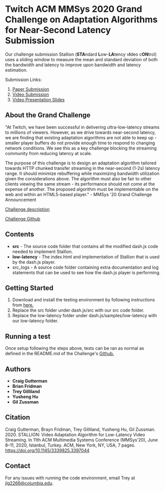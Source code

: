 # Twitch ACM MMSys 2020 Grand Challenge on Adaptation Algorithms for Near-Second Latency Submission

Our challenge submission Stallion (**STA**ndard **L**ow-**LA**tency v**I**deo c**ON**trol) uses
a sliding window to measure the mean and standard deviation of
both the bandwidth and latency to improve upon bandwidth and latency estimation.

Submission Links:
1. [Paper Submission](https://wimnet.ee.columbia.edu/wp-content/uploads/2020/06/stallion.pdf)
2. [Video Submission](https://www.youtube.com/watch?v=IKVdZxZanp4)
3. [Video Presentation Slides](https://wimnet.ee.columbia.edu/wp-content/uploads/2020/06/Stallion_twitch_challenge.pdf)

## About the Grand Challenge

"At Twitch, we have been successful in delivering ultra-low-latency streams to millions of viewers. However, as we drive towards near-second latency, we are finding that existing adaptation algorithms are not able to keep up - smaller player buffers do not provide enough time to respond to changing network conditions. We see this as a key challenge blocking the streaming community from reducing latency at scale. 

The purpose of this challenge is to design an adaptation algorithm tailored towards HTTP chunked transfer streaming in the near-second (1-2s) latency range. It should minimize rebuffering while maximizing bandwidth utilization given the considerations above. The algorithm must also be fair to other clients viewing the same stream - its performance should not come at the expense of another. The proposed algorithm must be implementable on the web and within an HTML5-based player." - MMSys '20 Grand Challenge Announcement

[Challenge description](https://2020.acmmmsys.org/lll_challenge.php)

[Challenge Github](https://github.com/twitchtv/acm-mmsys-2020-grand-challenge)

## Contents
* **src** - The source code folder that contains all the modified dash.js code needed to implement Stallion.
* **low-latency** - The index.html and implementation of Stallion that is used by the dash.js player.
* src_logs - A source code folder containing extra documentation and log statements that can be used to see how the dash.js player is performing.

## Getting Started
1. Download and install the testing environment by following instructions from [here.](https://github.com/twitchtv/acm-mmsys-2020-grand-challenge)
2. Replace the src folder under dash.js/src with our src code folder.
3. Replace the low-latency folder under dash.js/samples/low-latency with our low-latency folder.

## Running a test

Once setup following the steps above, tests can be ran as normal as defined in the README.md of the Challenge's [Github.](https://github.com/twitchtv/acm-mmsys-2020-grand-challenge)

## Authors

* **Craig Gutterman**
* **Brian Fridman**
* **Trey Gilliland**
* **Yusheng Hu**
* **Gil Zussman**

## Citation

Craig Gutterman, Brayn Fridman, Trey Gilliland, Yusheng Hu, Gil Zussman. 2020. STALLION: Video Adaptation Algorithm for Low-Latency Video Streaming. In 11th ACM Multimedia Systems Conference (MMSys’20), June 8–11, 2020, Istanbul, Turkey. ACM, New York, NY, USA, 7 pages. https://doi.org/10.1145/3339825.3397044

## Contact

For any issues with running the code environment, email Trey at jlg2266@columbia.edu.
